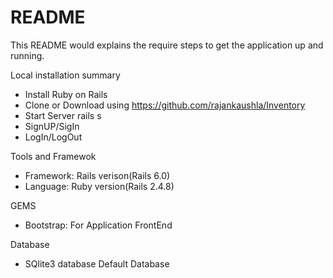 # README

This README would explains the require steps to get the application up and running.

Local installation summary

* Install Ruby on Rails
* Clone or Download using https://github.com/rajankaushla/Inventory
* Start Server rails s
* SignUP/SigIn 
* LogIn/LogOut 

Tools and Framewok

* Framework: Rails verison(Rails 6.0)
* Language:  Ruby  version(Rails 2.4.8)

GEMS 
* Bootstrap: For Application FrontEnd 

Database 
* SQlite3 database Default Database

